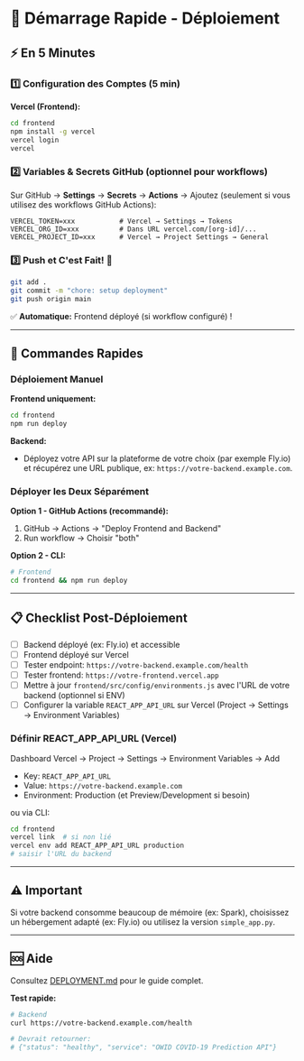 # 🚀 Démarrage Rapide - Déploiement

## ⚡ En 5 Minutes

### 1️⃣ Configuration des Comptes (5 min)

**Vercel (Frontend):**

```bash
cd frontend
npm install -g vercel
vercel login
vercel
```

### 2️⃣ Variables & Secrets GitHub (optionnel pour workflows)

Sur GitHub → **Settings** → **Secrets** → **Actions** → Ajoutez (seulement si vous utilisez des workflows GitHub Actions):

```
VERCEL_TOKEN=xxx           # Vercel → Settings → Tokens
VERCEL_ORG_ID=xxx          # Dans URL vercel.com/[org-id]/...
VERCEL_PROJECT_ID=xxx      # Vercel → Project Settings → General
```

### 3️⃣ Push et C'est Fait! 🎉

```bash
git add .
git commit -m "chore: setup deployment"
git push origin main
```

✅ **Automatique:** Frontend déployé (si workflow configuré) !

---

## 🎯 Commandes Rapides

### Déploiement Manuel

**Frontend uniquement:**

```bash
cd frontend
npm run deploy
```

**Backend:**

- Déployez votre API sur la plateforme de votre choix (par exemple Fly.io) et récupérez une URL publique, ex: `https://votre-backend.example.com`.

### Déployer les Deux Séparément

**Option 1 - GitHub Actions (recommandé):**

1. GitHub → Actions → "Deploy Frontend and Backend"
2. Run workflow → Choisir "both"

**Option 2 - CLI:**

```bash
# Frontend
cd frontend && npm run deploy
```

---

## 📋 Checklist Post-Déploiement

- [ ] Backend déployé (ex: Fly.io) et accessible
- [ ] Frontend déployé sur Vercel
- [ ] Tester endpoint: `https://votre-backend.example.com/health`
- [ ] Tester frontend: `https://votre-frontend.vercel.app`
- [ ] Mettre à jour `frontend/src/config/environments.js` avec l'URL de votre backend (optionnel si ENV)
- [ ] Configurer la variable `REACT_APP_API_URL` sur Vercel (Project → Settings → Environment Variables)

### Définir REACT_APP_API_URL (Vercel)

Dashboard Vercel → Project → Settings → Environment Variables → Add

- Key: `REACT_APP_API_URL`
- Value: `https://votre-backend.example.com`
- Environment: Production (et Preview/Development si besoin)

ou via CLI:

```bash
cd frontend
vercel link  # si non lié
vercel env add REACT_APP_API_URL production
# saisir l'URL du backend
```

---

## ⚠️ Important

Si votre backend consomme beaucoup de mémoire (ex: Spark), choisissez un hébergement adapté (ex: Fly.io) ou utilisez la version `simple_app.py`.

---

## 🆘 Aide

Consultez [DEPLOYMENT.md](./DEPLOYMENT.md) pour le guide complet.

**Test rapide:**

```bash
# Backend
curl https://votre-backend.example.com/health

# Devrait retourner:
# {"status": "healthy", "service": "OWID COVID-19 Prediction API"}
```
